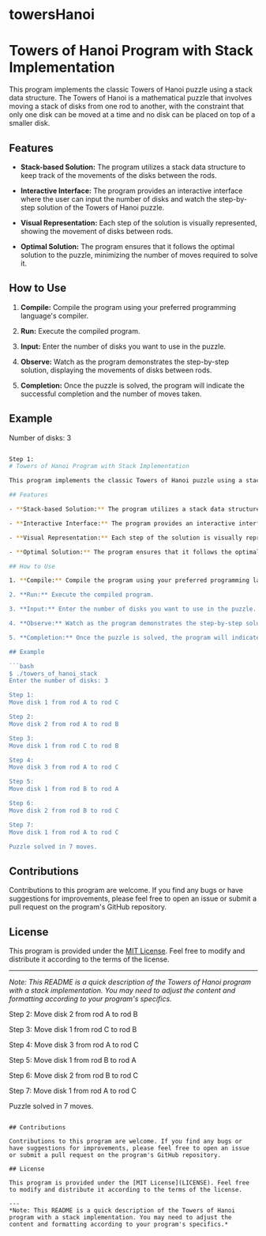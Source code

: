# towersHanoi
# Towers of Hanoi Program with Stack Implementation

This program implements the classic Towers of Hanoi puzzle using a stack data structure. The Towers of Hanoi is a mathematical puzzle that involves moving a stack of disks from one rod to another, with the constraint that only one disk can be moved at a time and no disk can be placed on top of a smaller disk.

## Features

- **Stack-based Solution:** The program utilizes a stack data structure to keep track of the movements of the disks between the rods.

- **Interactive Interface:** The program provides an interactive interface where the user can input the number of disks and watch the step-by-step solution of the Towers of Hanoi puzzle.

- **Visual Representation:** Each step of the solution is visually represented, showing the movement of disks between rods.

- **Optimal Solution:** The program ensures that it follows the optimal solution to the puzzle, minimizing the number of moves required to solve it.

## How to Use

1. **Compile:** Compile the program using your preferred programming language's compiler.

2. **Run:** Execute the compiled program.

3. **Input:** Enter the number of disks you want to use in the puzzle.

4. **Observe:** Watch as the program demonstrates the step-by-step solution, displaying the movements of disks between rods.

5. **Completion:** Once the puzzle is solved, the program will indicate the successful completion and the number of moves taken.

## Example
Number of disks: 3

```bash

Step 1:
# Towers of Hanoi Program with Stack Implementation

This program implements the classic Towers of Hanoi puzzle using a stack data structure. The Towers of Hanoi is a mathematical puzzle that involves moving a stack of disks from one rod to another, with the constraint that only one disk can be moved at a time and no disk can be placed on top of a smaller disk.

## Features

- **Stack-based Solution:** The program utilizes a stack data structure to keep track of the movements of the disks between the rods.

- **Interactive Interface:** The program provides an interactive interface where the user can input the number of disks and watch the step-by-step solution of the Towers of Hanoi puzzle.

- **Visual Representation:** Each step of the solution is visually represented, showing the movement of disks between rods.

- **Optimal Solution:** The program ensures that it follows the optimal solution to the puzzle, minimizing the number of moves required to solve it.

## How to Use

1. **Compile:** Compile the program using your preferred programming language's compiler.

2. **Run:** Execute the compiled program.

3. **Input:** Enter the number of disks you want to use in the puzzle.

4. **Observe:** Watch as the program demonstrates the step-by-step solution, displaying the movements of disks between rods.

5. **Completion:** Once the puzzle is solved, the program will indicate the successful completion and the number of moves taken.

## Example

```bash
$ ./towers_of_hanoi_stack
Enter the number of disks: 3

Step 1:
Move disk 1 from rod A to rod C

Step 2:
Move disk 2 from rod A to rod B

Step 3:
Move disk 1 from rod C to rod B

Step 4:
Move disk 3 from rod A to rod C

Step 5:
Move disk 1 from rod B to rod A

Step 6:
Move disk 2 from rod B to rod C

Step 7:
Move disk 1 from rod A to rod C

Puzzle solved in 7 moves.
```

## Contributions

Contributions to this program are welcome. If you find any bugs or have suggestions for improvements, please feel free to open an issue or submit a pull request on the program's GitHub repository.

## License

This program is provided under the [MIT License](LICENSE). Feel free to modify and distribute it according to the terms of the license.

---
*Note: This README is a quick description of the Towers of Hanoi program with a stack implementation. You may need to adjust the content and formatting according to your program's specifics.*

Step 2:
Move disk 2 from rod A to rod B

Step 3:
Move disk 1 from rod C to rod B

Step 4:
Move disk 3 from rod A to rod C

Step 5:
Move disk 1 from rod B to rod A

Step 6:
Move disk 2 from rod B to rod C

Step 7:
Move disk 1 from rod A to rod C

Puzzle solved in 7 moves.
```

## Contributions

Contributions to this program are welcome. If you find any bugs or have suggestions for improvements, please feel free to open an issue or submit a pull request on the program's GitHub repository.

## License

This program is provided under the [MIT License](LICENSE). Feel free to modify and distribute it according to the terms of the license.

---
*Note: This README is a quick description of the Towers of Hanoi program with a stack implementation. You may need to adjust the content and formatting according to your program's specifics.*
